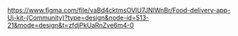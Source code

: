 https://www.figma.com/file/vaBd4cktmsOVlU7JNIWnBr/Food-delivery-app-Ui-kit-(Community)?type=design&node-id=513-21&mode=design&t=zfdjPkUaRnZve6m4-0